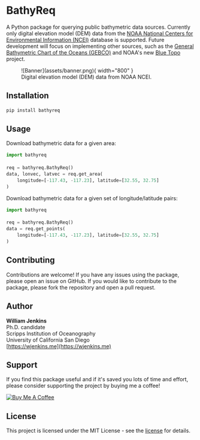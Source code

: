 # BathyReq

A Python package for querying public bathymetric data sources.
Currently only digital elevation model (DEM) data from the [NOAA National Centers for Environmental Information (NCEI)](https://www.ncei.noaa.gov/) database is supported.
Future development will focus on implementing other sources, such as the [General Bathymetric Chart of the Oceans (GEBCO)](https://www.gebco.net) and NOAA's new [Blue Topo](https://nauticalcharts.noaa.gov/data/bluetopo.html) project.

<figure markdown>
  ![Banner](assets/banner.png){ width="800" }
  <figcaption>Digital elevation model (DEM) data from NOAA NCEI.</figcaption>
</figure>

## Installation
```bash
pip install bathyreq
```

## Usage

Download bathymetric data for a given area:
```python
import bathyreq

req = bathyreq.BathyReq()
data, lonvec, latvec = req.get_area(
    longitude=[-117.43, -117.23], latitude=[32.55, 32.75]
)
```

Download bathymetric data for a given set of longitude/latitude pairs:
```python
import bathyreq

req = bathyreq.BathyReq()
data = req.get_points(
    longitude=[-117.43, -117.23], latitude=[32.55, 32.75]
)
```

## Contributing

Contributions are welcome! If you have any issues using the package, please open an issue on GitHub. If you would like to contribute to the package, please fork the repository and open a pull request.

## Author

**William Jenkins**  
Ph.D. candidate  
Scripps Institution of Oceanography  
University of California San Diego  
[https://wjenkins.me](https://wjenkins.me)

## Support

If you find this package useful and if it's saved you lots of time and effort, please consider supporting the project by buying me a coffee!

<a href="https://www.buymeacoffee.com/wjenkins" target="_blank"><img src="https://cdn.buymeacoffee.com/buttons/v2/default-yellow.png" alt="Buy Me A Coffee" style="height: 60px !important;width: 217px !important;" ></a>

## License

This project is licensed under the MIT License - see the [license](license.md) for details.
